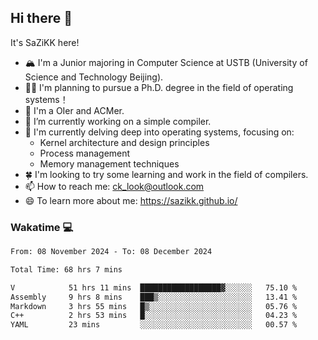 ## Hi there 👋

It's SaZiKK here!

- 🏔️ I'm a Junior majoring in Computer Science  at USTB (University of Science and Technology Beijing).
- 🧑‍🎓 I'm planning to pursue a Ph.D. degree in the field of operating systems！
- 🚀 I'm a OIer and ACMer.
- 🔭 I’m currently working on a simple compiler.
- 🌱 I'm currently delving deep into operating systems, focusing on:
  - Kernel architecture and design principles
  - Process management
  - Memory management techniques
- 🍀 I'm looking to try some learning and work in the field of compilers.
- 📫 How to reach me: ck_look@outlook.com
- 😄 To learn more about me: https://sazikk.github.io/

  
<!--
**SaZiKK/SaZiKK** is a ✨ _special_ ✨ repository because its `README.md` (this file) appears on your GitHub profile.

Here are some ideas to get you started:

- 🔭 I’m currently working on ...
- 🌱 I’m currently learning ...
- 👯 I’m looking to collaborate on ...
- 🤔 I’m looking for help with ...
- 💬 Ask me about ...
- 📫 How to reach me: ...
- 😄 Pronouns: ...
- ⚡ Fun fact: ...
-->

### Wakatime 💻

<!--START_SECTION:waka-->

```txt
From: 08 November 2024 - To: 08 December 2024

Total Time: 68 hrs 7 mins

V            51 hrs 11 mins  ██████████████████▓░░░░░░   75.10 %
Assembly     9 hrs 8 mins    ███▒░░░░░░░░░░░░░░░░░░░░░   13.41 %
Markdown     3 hrs 55 mins   █▒░░░░░░░░░░░░░░░░░░░░░░░   05.76 %
C++          2 hrs 53 mins   █░░░░░░░░░░░░░░░░░░░░░░░░   04.23 %
YAML         23 mins         ░░░░░░░░░░░░░░░░░░░░░░░░░   00.57 %
```

<!--END_SECTION:waka-->
